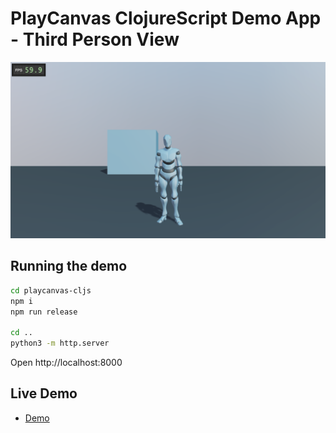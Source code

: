 # PlayCanvas ClojureScript Demo App - Third Person View

![Screen shot](ss.png)

## Running the demo

```bash
cd playcanvas-cljs
npm i
npm run release

cd ..
python3 -m http.server
```
Open http://localhost:8000

## Live Demo

- [Demo](https://ertugrulcetin.github.io/playcanvas-cljs-demo/index.html)
